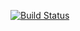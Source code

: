 [![Build Status](https://travis-ci.org/CandiceMS/bootcamp-terminal-tests.svg?branch=master)](https://travis-ci.org/CandiceMS/bootcamp-terminal-tests)
